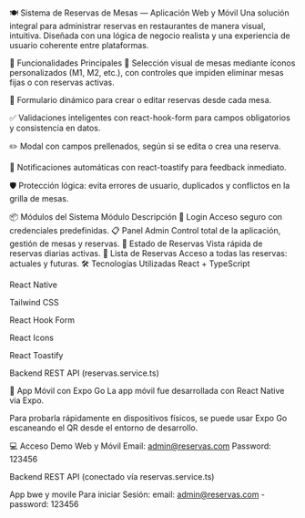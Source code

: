 🍽️ Sistema de Reservas de Mesas — Aplicación Web y Móvil
Una solución integral para administrar reservas en restaurantes de manera visual, intuitiva. Diseñada con una lógica de negocio realista y una experiencia de usuario coherente entre plataformas.

🚀 Funcionalidades Principales
🎯 Selección visual de mesas mediante íconos personalizados (M1, M2, etc.), con controles que impiden eliminar mesas fijas o con reservas activas.

🧩 Formulario dinámico para crear o editar reservas desde cada mesa.

✅ Validaciones inteligentes con react-hook-form para campos obligatorios y consistencia en datos.

✏️ Modal con campos prellenados, según si se edita o crea una reserva.

🔔 Notificaciones automáticas con react-toastify para feedback inmediato.

🛡️ Protección lógica: evita errores de usuario, duplicados y conflictos en la grilla de mesas.

📦 Módulos del Sistema
Módulo	Descripción
🔐 Login	Acceso seguro con credenciales predefinidas.
📋 Panel Admin	Control total de la aplicación, gestión de mesas y reservas.
📅 Estado de Reservas	Vista rápida de reservas diarias activas.
📂 Lista de Reservas	Acceso a todas las reservas: actuales y futuras.
🛠️ Tecnologías Utilizadas
React + TypeScript

React Native

Tailwind CSS

React Hook Form

React Icons

React Toastify

Backend REST API (reservas.service.ts)

📱 App Móvil con Expo Go
La app móvil fue desarrollada con React Native via Expo.

Para probarla rápidamente en dispositivos físicos, se puede usar Expo Go escaneando el QR desde el entorno de desarrollo.

💻 Acceso Demo
Web y Móvil Email: admin@reservas.com Password: 123456

Backend REST API (conectado vía reservas.service.ts)

App bwe y movile Para iniciar Sesión: email: admin@reservas.com - password: 123456

